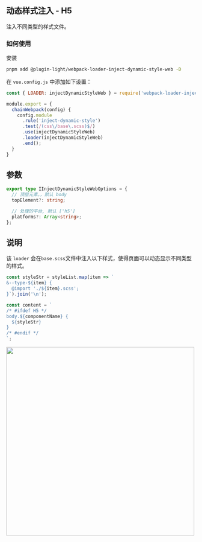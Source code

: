 ## 动态样式注入 - H5

注入不同类型的样式文件。

### 如何使用

安装

```bash
pnpm add @plugin-light/webpack-loader-inject-dynamic-style-web -D
```

在 `vue.config.js` 中添加如下设置：

```js
const { LOADER: injectDynamicStyleWeb } = require('webpack-loader-inject-dynamic-style-web')';

module.export = {
  chainWebpack(config) {
    config.module
      .rule('inject-dynamic-style')
      .test(/(css\/base\.scss)$/)
      .use(injectDynamicStyleWeb) 
      .loader(injectDynamicStyleWeb)
      .end();
  }
}
```

## 参数

```ts
export type IInjectDynamicStyleWebOptions = {
  // 顶层元素，，默认 body
  topElement?: string;

  // 处理的平台, 默认 ['h5']
  platforms?: Array<string>;
};
```

## 说明

该 `loader` 会在`base.scss`文件中注入以下样式，使得页面可以动态显示不同类型的样式。

```ts
const styleStr = styleList.map(item => `
&--type-${item} {
  @import './${item}.scss';
}`).join('\n');

const content = `
/* #ifdef H5 */
body.${componentName} {
  ${styleStr}
}
/* #endif */
`;
```

<img src="https://mike-1255355338.cos.ap-guangzhou.myqcloud.com/article/2023/11/own_mike_4c2a77c7fa33d7f435.png" width="500"/>
